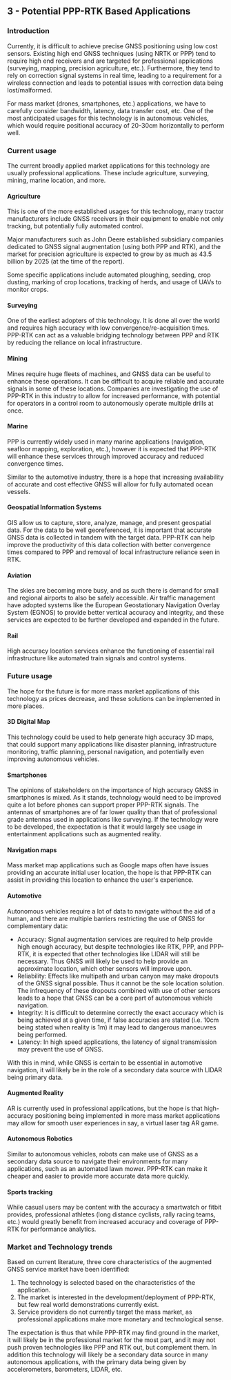 ## 3 - Potential PPP-RTK Based Applications

### Introduction

Currently, it is difficult to achieve precise GNSS positioning using low cost sensors. Existing high end GNSS techniques (using NRTK or PPP) tend to require high end receivers and are targeted for professional applications (surveying, mapping, precision agriculture, etc.). Furthermore, they tend to rely on correction signal systems in real time, leading to a requirement for a wireless connection and leads to potential issues with correction data being lost/malformed.

For mass market (drones, smartphones, etc.) applications, we have to carefully consider bandwidth, latency, data transfer cost, etc. One of the most anticipated usages for this technology is in autonomous vehicles, which would require positional accuracy of 20-30cm horizontally to perform well.

### Current usage

The current broadly applied market applications for this technology are usually professional applications. These include agriculture, surveying, mining, marine location, and more.

#### Agriculture

This is one of the more established usages for this technology, many tractor manufacturers include GNSS receivers in their equipment to enable not only tracking, but potentially fully automated control.

Major manufacturers such as John Deere established subsidiary companies dedicated to GNSS signal augmentation (using both PPP and RTK), and the market for precision agriculture is expected to grow by as much as 43.5 billion by 2025 (at the time of the report).

Some specific applications include automated ploughing, seeding, crop dusting, marking of crop locations, tracking of herds, and usage of UAVs to monitor crops.

#### Surveying

One of the earliest adopters of this technology. It is done all over the world and requires high accuracy with low convergence/re-acquisition times. PPP-RTK can act as a valuable bridging technology between PPP and RTK by reducing the reliance on local infrastructure.

#### Mining

Mines require huge fleets of machines, and GNSS data can be useful to enhance these operations. It can be difficult to acquire reliable and accurate signals in some of these locations. Companies are investigating the use of PPP-RTK in this industry to allow for increased performance, with potential for operators in a control room to autonomously operate multiple drills at once.

#### Marine

PPP is currently widely used in many marine applications (navigation, seafloor mapping, exploration, etc.), however it is expected that PPP-RTK will enhance these services through improved accuracy and reduced convergence times.

Similar to the automotive industry, there is a hope that increasing availability of accurate and cost effective GNSS will allow for fully automated ocean vessels.

#### Geospatial Information Systems

GIS allow us to capture, store, analyze, manage, and present geospatial data. For the data to be well georeferenced, it is important that accurate GNSS data is collected in tandem with the target data. PPP-RTK can help improve the productivity of this data collection with better convergence times compared to PPP and removal of local infrastructure reliance seen in RTK.

#### Aviation

The skies are becoming more busy, and as such there is demand for small and regional airports to also be safely accessible. Air traffic management have adopted systems like the European Geostationary Navigation Overlay System (EGNOS) to provide better vertical accuracy and integrity, and these services are expected to be further developed and expanded in the future.

#### Rail

High accuracy location services enhance the functioning of essential rail infrastructure like automated train signals and control systems.

### Future usage

The hope for the future is for more mass market applications of this technology as prices decrease, and these solutions can be implemented in more places.

#### 3D Digital Map

This technology could be used to help generate high accuracy 3D maps, that could support many applications like disaster planning, infrastructure monitoring, traffic planning, personal navigation, and potentially even improving autonomous vehicles.

#### Smartphones

The opinions of stakeholders on the importance of high accuracy GNSS in smartphones is mixed. As it stands, technology would need to be improved quite a lot before phones can support proper PPP-RTK signals. The antennas of smartphones are of far lower quality than that of professional grade antennas used in applications like surveying. If the technology were to be developed, the expectation is that it would largely see usage in entertainment applications such as augmented reality.

#### Navigation maps

Mass market map applications such as Google maps often have issues providing an accurate initial user location, the hope is that PPP-RTK can assist in providing this location to enhance the user's experience.

#### Automotive

Autonomous vehicles require a lot of data to navigate without the aid of a human, and there are multiple barriers restricting the use of GNSS for complementary data:

* Accuracy: Signal augmentation services are required to help provide high enough accuracy, but despite technologies like RTK, PPP, and PPP-RTK, it is expected that other technologies like LIDAR will still be necessary. Thus GNSS will likely be used to help provide an approximate location, which other sensors will improve upon.
* Reliability: Effects like multipath and urban canyon may make dropouts of the GNSS signal possible. Thus it cannot be the sole location solution. The infrequency of these dropouts combined with use of other sensors leads to a hope that GNSS can be a core part of autonomous vehicle navigation.
* Integrity: It is difficult to determine correctly the exact accuracy which is being achieved at a given time, if false accuracies are stated (i.e. 10cm being stated when reality is 1m) it may lead to dangerous manoeuvres being performed.
* Latency: In high speed applications, the latency of signal transmission may prevent the use of GNSS.

With this in mind, while GNSS is certain to be essential in automotive navigation, it will likely be in the role of a secondary data source with LIDAR being primary data.

#### Augmented Reality

AR is currently used in professional applications, but the hope is that high-accuracy positioning being implemented in more mass market applications may allow for smooth user experiences in say, a virtual laser tag AR game.

#### Autonomous Robotics

Similar to autonomous vehicles, robots can make use of GNSS as a secondary data source to navigate their environments for many applications, such as an automated lawn mower. PPP-RTK can make it cheaper and easier to provide more accurate data more quickly.

#### Sports tracking

While casual users may be content with the accuracy a smartwatch or fitbit provides, professional athletes (long distance cyclists, rally racing teams, etc.) would greatly benefit from increased accuracy and coverage of PPP-RTK for performance analytics.

### Market and Technology trends

Based on current literature, three core characteristics of the augmented GNSS service market have been identified:

1. The technology is selected based on the characteristics of the application.
2. The market is interested in the development/deployment of PPP-RTK, but few real world demonstrations currently exist.
3. Service providers do not currently target the mass market, as professional applications make more monetary and technological sense.

The expectation is thus that while PPP-RTK may find ground in the market, it will likely be in the professional market for the most part, and it may not push proven technologies like PPP and RTK out, but complement them. In addition this technology will likely be a secondary data source in many autonomous applications, with the primary data being given by accelerometers, barometers, LIDAR, etc.

